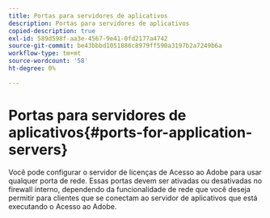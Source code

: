 ```yaml
---
title: Portas para servidores de aplicativos
description: Portas para servidores de aplicativos
copied-description: true
exl-id: 589d598f-aa3e-4567-9e41-0fd2177a4742
source-git-commit: be43bbbd1051886c8979ff590a3197b2a7249b6a
workflow-type: tm+mt
source-wordcount: '58'
ht-degree: 0%

---
```


# Portas para servidores de aplicativos{#ports-for-application-servers}

Você pode configurar o servidor de licenças de Acesso ao Adobe para usar qualquer porta de rede. Essas portas devem ser ativadas ou desativadas no firewall interno, dependendo da funcionalidade de rede que você deseja permitir para clientes que se conectam ao servidor de aplicativos que está executando o Acesso ao Adobe.
